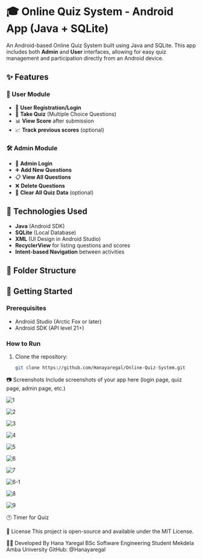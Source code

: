 # 🎓 Online Quiz System - Android App (Java + SQLite)

An Android-based Online Quiz System built using Java and SQLite. This app includes both **Admin** and **User** interfaces, allowing for easy quiz management and participation directly from an Android device.

## ✨ Features

### 👤 User Module
- 📲 **User Registration/Login**
- 🧠 **Take Quiz** (Multiple Choice Questions)
- 📊 **View Score** after submission
- 📈 **Track previous scores** (optional)
  
### 🛠️ Admin Module
- 🔐 **Admin Login**
- ➕ **Add New Questions**
- 📋 **View All Questions**
- ❌ **Delete Questions**
- 🏁 **Clear All Quiz Data** (optional)

## 🧩 Technologies Used
- **Java** (Android SDK)
- **SQLite** (Local Database)
- **XML** (UI Design in Android Studio)
- **RecyclerView** for listing questions and scores
- **Intent-based Navigation** between activities

## 📁 Folder Structure


## 🚀 Getting Started

### Prerequisites
- Android Studio (Arctic Fox or later)
- Android SDK (API level 21+)

### How to Run
1. Clone the repository:
   ```bash
   git clone https://github.com/Hanayaregal/Online-Quiz-System.git


📷 Screenshots
Include screenshots of your app here (login page, quiz page, admin page, etc.)

![1](https://github.com/user-attachments/assets/b4765b0f-57f9-4dc0-8324-b9de8eddfdf1)

![2](https://github.com/user-attachments/assets/70db9246-cb4e-4747-b8bf-ccbe90941112)

![3](https://github.com/user-attachments/assets/385fb84a-6c7b-49a3-817c-35a0c318d9c4)

![4](https://github.com/user-attachments/assets/fdbbfffb-d541-4f90-94a6-86af07b2ace7)

![5](https://github.com/user-attachments/assets/b30dd4ac-fe2f-49cb-894d-b412c6bd6bfe)

![6](https://github.com/user-attachments/assets/adee96b7-de83-414d-9fe6-335258dd10a5)

![7](https://github.com/user-attachments/assets/8a320204-090f-47ca-abf8-e8f9c672fa64)

![6-1](https://github.com/user-attachments/assets/c16fbe57-adb0-4ea2-998d-0c067205b81d)

![8](https://github.com/user-attachments/assets/f7598b5e-8770-4569-8874-62b80f5573d5)

![9](https://github.com/user-attachments/assets/4ffab87b-68f5-4afe-8f76-1c84b8fc254f)

🕐 Timer for Quiz

📄 License
This project is open-source and available under the MIT License.

🙋‍♀️ Developed By
Hana Yaregal
BSc Software Engineering Student
Mekdela Amba University
GitHub: @Hanayaregal
